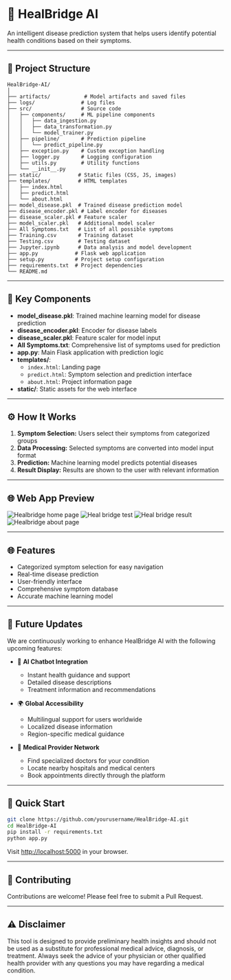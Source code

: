 # 🏥 HealBridge AI

An intelligent disease prediction system that helps users identify potential health conditions based on their symptoms.

---

## 📁 Project Structure

```
HealBridge-AI/
│
├── artifacts/           # Model artifacts and saved files
├── logs/               # Log files
├── src/                # Source code
│   ├── components/     # ML pipeline components
│   │   ├── data_ingestion.py
│   │   ├── data_transformation.py
│   │   └── model_trainer.py
│   ├── pipeline/       # Prediction pipeline
│   │   └── predict_pipeline.py
│   ├── exception.py    # Custom exception handling
│   ├── logger.py       # Logging configuration
│   ├── utils.py        # Utility functions
│   └── __init__.py
├── static/            # Static files (CSS, JS, images)
├── templates/         # HTML templates
│   ├── index.html
│   ├── predict.html
│   └── about.html
├── model_disease.pkl  # Trained disease prediction model
├── disease_encoder.pkl # Label encoder for diseases
├── disease_scaler.pkl # Feature scaler
├── model_scaler.pkl   # Additional model scaler
├── All Symptoms.txt   # List of all possible symptoms
├── Training.csv       # Training dataset
├── Testing.csv        # Testing dataset
├── Jupyter.ipynb      # Data analysis and model development
├── app.py            # Flask web application
├── setup.py          # Project setup configuration
├── requirements.txt  # Project dependencies
└── README.md
```

---

## 📝 Key Components

- **model_disease.pkl**: Trained machine learning model for disease prediction
- **disease_encoder.pkl**: Encoder for disease labels
- **disease_scaler.pkl**: Feature scaler for model input
- **All Symptoms.txt**: Comprehensive list of symptoms used for prediction
- **app.py**: Main Flask application with prediction logic
- **templates/**: 
  - `index.html`: Landing page
  - `predict.html`: Symptom selection and prediction interface
  - `about.html`: Project information page
- **static/**: Static assets for the web interface

---

## ⚙️ How It Works

1. **Symptom Selection:** Users select their symptoms from categorized groups
2. **Data Processing:** Selected symptoms are converted into model input format
3. **Prediction:** Machine learning model predicts potential diseases
4. **Result Display:** Results are shown to the user with relevant information

---

## 🌐 Web App Preview
![Healbridge home page](https://github.com/user-attachments/assets/de8f288c-538b-4fd3-a481-c1984d61643c)
![Heal bridge test](https://github.com/user-attachments/assets/ef46c9a1-a4ff-4a2c-9e46-e750cde7d354)
![Heal bridge result](https://github.com/user-attachments/assets/002caec2-f831-4fd5-858c-3fef5f2a68b6)
![Healbridge about page](https://github.com/user-attachments/assets/ab63f338-138e-4828-a192-a0057dcecc72)

---

## 🌐 Features

- Categorized symptom selection for easy navigation
- Real-time disease prediction
- User-friendly interface
- Comprehensive symptom database
- Accurate machine learning model

---

## 🔮 Future Updates

We are continuously working to enhance HealBridge AI with the following upcoming features:

- 🤖 **AI Chatbot Integration**
  - Instant health guidance and support
  - Detailed disease descriptions
  - Treatment information and recommendations

- 🌍 **Global Accessibility**
  - Multilingual support for users worldwide
  - Localized disease information
  - Region-specific medical guidance

- 🏥 **Medical Provider Network**
  - Find specialized doctors for your condition
  - Locate nearby hospitals and medical centers
  - Book appointments directly through the platform

---

## 🚦 Quick Start

```bash
git clone https://github.com/yourusername/HealBridge-AI.git
cd HealBridge-AI
pip install -r requirements.txt
python app.py
```
Visit [http://localhost:5000](http://localhost:5000) in your browser.

---

## 🤝 Contributing

Contributions are welcome! Please feel free to submit a Pull Request.

---

## ⚠️ Disclaimer

This tool is designed to provide preliminary health insights and should not be used as a substitute for professional medical advice, diagnosis, or treatment. Always seek the advice of your physician or other qualified health provider with any questions you may have regarding a medical condition.
